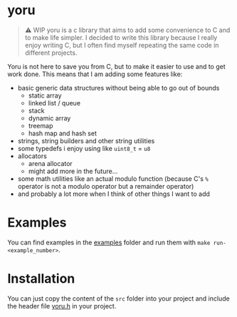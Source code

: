 # yoru
> ⚠️ WIP
yoru is a c library that aims to add some convenience to C and to make life simpler.
I decided to write this library because I really enjoy writing C, but I often find myself repeating the same code in different projects.

Yoru is not here to save you from C, but to make it easier to use and to get work done. This means that I am adding some features like:
- basic generic data structures without being able to go out of bounds
    - static array
    - linked list / queue
    - stack
    - dynamic array
    - treemap
    - hash map and hash set    
- strings, string builders and other string utilities
- some typedefs i enjoy using like `uint8_t` = `u8`
- allocators
    - arena allocator
    - might add more in the future...
- some math utilities like an actual modulo function (because C's `%` operator is not a modulo operator but a remainder operator)
- and probably a lot more when I think of other things I want to add

# Examples
You can find examples in the [examples](./src/_examples/) folder and run them with `make run-<example_number>`. 

# Installation
You can just copy the content of the `src` folder into your project and include the header file [yoru.h](./src/yoru.h) in your project.
